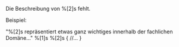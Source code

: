 Die Beschreibung von %[2]s fehlt.

Beispiel:

"%[2]s repräsentiert etwas ganz wichtiges innerhalb der fachlichen Domäne..."
%[1]s %[2]s {
    //...
}